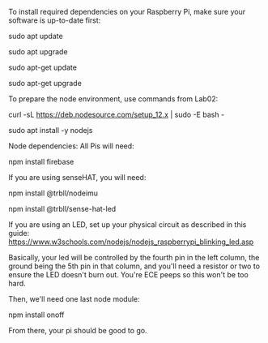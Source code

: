To install required dependencies on your Raspberry Pi, make sure your software is up-to-date first:

sudo apt update

sudo apt upgrade

sudo apt-get update

sudo apt-get upgrade


To prepare the node environment, use commands from Lab02:

curl -sL https://deb.nodesource.com/setup_12.x | sudo -E bash -

sudo apt install -y nodejs


Node dependencies: All Pis will need:

npm install firebase


If you are using senseHAT, you will need:

npm install @trbll/nodeimu

npm install @trbll/sense-hat-led


If you are using an LED, set up your physical circuit as described in this guide: https://www.w3schools.com/nodejs/nodejs_raspberrypi_blinking_led.asp

Basically, your led will be controlled by the fourth pin in the left column, the ground being the 5th pin in that column, and you'll need a resistor or two to ensure the LED doesn't burn out. You're ECE peeps so this won't be too hard.

Then, we'll need one last node module:

npm install onoff


From there, your pi should be good to go.
